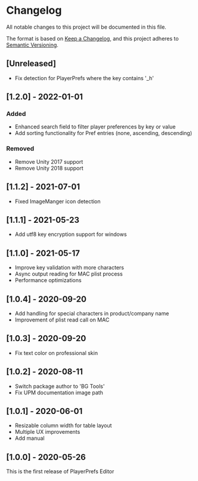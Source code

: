 # Changelog
All notable changes to this project will be documented in this file.

The format is based on [Keep a Changelog](https://keepachangelog.com/en/1.0.0/),
and this project adheres to [Semantic Versioning](https://semver.org/spec/v2.0.0.html).

## [Unreleased]
- Fix detection for PlayerPrefs where the key contains '_h'

## [1.2.0] - 2022-01-01
### Added
- Enhanced search field to filter player preferences by key or value
- Add sorting functionality for Pref entries (none, ascending, descending)

### Removed
- Remove Unity 2017 support
- Remove Unity 2018 support

## [1.1.2] - 2021-07-01
- Fixed ImageManger icon detection

## [1.1.1] - 2021-05-23
- Add utf8 key encryption support for windows

## [1.1.0] - 2021-05-17
- Improve key validation with more characters
- Async output reading for MAC plist process
- Performance optimizations

## [1.0.4] - 2020-09-20
- Add handling for special characters in product/company name
- Improvement of plist read call on MAC

## [1.0.3] - 2020-09-20
- Fix text color on professional skin

## [1.0.2] - 2020-08-11
- Switch package author to 'BG Tools'
- Fix UPM documentation image path

## [1.0.1] - 2020-06-01
- Resizable column width for table layout
- Multiple UX improvements
- Add manual

## [1.0.0] - 2020-05-26
This is the first release of PlayerPrefs Editor